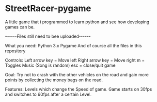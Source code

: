 # StreetRacer-pygame
A little game that i programmed to learn python and see how developing games can be.

------Files still need to bee uploaded------

What you need:
  Python 3.x
  Pygame
  And of course all the files in this repository

Controls:
Left arrow key = Move left
Right arrow key = Move right
m = Toggles Music (Song is random)
esc = close/quit game

Goal:
Try not to crash with the other vehicles on the road and gain more points by collecting the money bags on the road.

Features:
Levels which change the Speed of game.
Game starts on 30fps and switches to 60fps after a certain Level.
